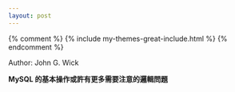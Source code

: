 ```yaml
---
layout: post
---
```


{% comment %}
{% include my-themes-great-include.html %}
{% endcomment %}

Author: John G. Wick

<b><p>MySQL 的基本操作或許有更多需要注意的邏輯問題</p></b>

